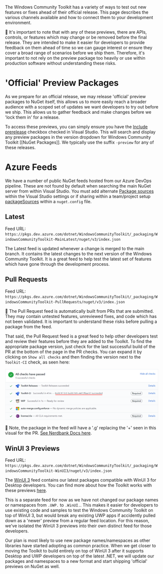 The Windows Community Toolkit has a variety of ways to test out new features or fixes ahead of their official release. This page describes the various channels available and how to connect them to your development environment.

🚨 It's important to note that with any of these previews, there are APIs, controls, or features which may change or be removed before the final release. They are intended to make it easier for developers to provide feedback on them ahead of time so we can gauge interest or ensure they cover a broad range of scenarios before we ship them. Therefore, it's important to not rely on the preview package too heavily or use within production software without understanding these risks.

# 'Official' Preview Packages

As we prepare for an official release, we may release 'official' preview packages to NuGet itself, this allows us to more easily reach a broader audience with a scoped set of updates we want developers to try out before we ship. This allows us to gather feedback and make changes before we 'lock them in' for a release.

To access these previews, you can simply ensure you have the [Include prerelease](https://docs.microsoft.com/en-us/nuget/create-packages/prerelease-packages#installing-and-updating-pre-release-packages) checkbox checked in Visual Studio. This will search and display any preview packages in the version dropdown for Windows Community Toolkit [[NuGet Packages]]. We typically use the suffix `-preview` for any of these releases.

# Azure Feeds

We have a number of public NuGet feeds hosted from our Azure DevOps pipeline. These are not found by default when searching the main NuGet server from within Visual Studio. You must add alternate [Package sources](https://docs.microsoft.com/en-us/nuget/consume-packages/install-use-packages-visual-studio#package-sources) within the Visual Studio settings or if sharing within a team/project setup [packageSources](https://docs.microsoft.com/en-us/nuget/reference/nuget-config-file#packagesources) within a `nuget.config` file.

## Latest

Feed URL: `https://pkgs.dev.azure.com/dotnet/WindowsCommunityToolkit/_packaging/WindowsCommunityToolkit-MainLatest/nuget/v3/index.json`

The Latest feed is updated whenever a change is merged to the main branch. It contains the latest changes to the next version of the Windows Community Toolkit. It is a great feed to help test the latest set of features which have gone through the development process.

## Pull Requests

Feed URL: `https://pkgs.dev.azure.com/dotnet/WindowsCommunityToolkit/_packaging/WindowsCommunityToolkit-PullRequests/nuget/v3/index.json`

🚨 The Pull Request feed is automatically built from PRs that are submitted. They may contain untested features, unreviewed fixes, and code which has not been validated. It is important to understand these risks before pulling a package from the feed.

That said, the Pull Request feed is a great feed to help other developers test and review their features before they are added to the Toolkit. To find the appropriate package version, just check for the last successful build of the PR at the bottom of the page in the PR checks. You can expand it by clicking on `Show all checks` and then finding the version next to the `Toolkit-CI` check, as seen here:

![Expanded PR Checks with Build Number](images/Preview-Packages-PR-Checks.png)

📝 Note, the package in the feed will have a '.g' replacing the '+' seen in this visual for the PR. [See Nerdbank Docs here](https://github.com/dotnet/Nerdbank.GitVersioning/blob/master/doc/dotnet.md).

## WinUI 3 Previews

Feed URL: `https://pkgs.dev.azure.com/dotnet/WindowsCommunityToolkit/_packaging/WindowsCommunityToolkit-WinUI3/nuget/v3/index.json`

The [WinUI 3](https://aka.ms/winui3) feed contains our latest packages compatible with WinUI 3 for Desktop developers. You can find more about how the Toolkit works with these previews [here](https://aka.ms/wct-winui3).

This is a separate feed for now as we have not changed our package names or namespaces from `.UWP.` to `.WinUI.`. This makes it easier for developers to use existing code and samples to test the Windows Community Toolkit on top of WinUI 3, but would break any existing UWP apps if accidently pulled down as a 'newer' preview from a regular feed location. For this reason, we've isolated the WinUI 3 previews into their own distinct feed for those developers.

Our plan is most likely to use new package names/namespaces as other libraries have started adopting as common practice. When we get closer to moving the Toolkit to build entirely on top of WinUI 3 after it supports Desktop and UWP developers on top of the latest .NET, we will update our packages and namespaces to a new format and start shipping 'official' previews on NuGet as well.